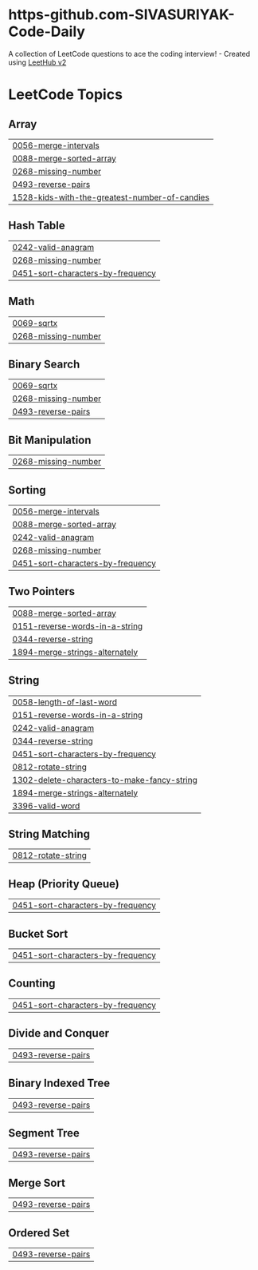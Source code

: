 # https-github.com-SIVASURIYAK-Code-Daily
A collection of LeetCode questions to ace the coding interview! - Created using [LeetHub v2](https://github.com/arunbhardwaj/LeetHub-2.0)

<!---LeetCode Topics Start-->
# LeetCode Topics
## Array
|  |
| ------- |
| [0056-merge-intervals](https://github.com/SIVASURIYAK/https-github.com-SIVASURIYAK-Code-Daily/tree/master/0056-merge-intervals) |
| [0088-merge-sorted-array](https://github.com/SIVASURIYAK/https-github.com-SIVASURIYAK-Code-Daily/tree/master/0088-merge-sorted-array) |
| [0268-missing-number](https://github.com/SIVASURIYAK/https-github.com-SIVASURIYAK-Code-Daily/tree/master/0268-missing-number) |
| [0493-reverse-pairs](https://github.com/SIVASURIYAK/https-github.com-SIVASURIYAK-Code-Daily/tree/master/0493-reverse-pairs) |
| [1528-kids-with-the-greatest-number-of-candies](https://github.com/SIVASURIYAK/https-github.com-SIVASURIYAK-Code-Daily/tree/master/1528-kids-with-the-greatest-number-of-candies) |
## Hash Table
|  |
| ------- |
| [0242-valid-anagram](https://github.com/SIVASURIYAK/https-github.com-SIVASURIYAK-Code-Daily/tree/master/0242-valid-anagram) |
| [0268-missing-number](https://github.com/SIVASURIYAK/https-github.com-SIVASURIYAK-Code-Daily/tree/master/0268-missing-number) |
| [0451-sort-characters-by-frequency](https://github.com/SIVASURIYAK/https-github.com-SIVASURIYAK-Code-Daily/tree/master/0451-sort-characters-by-frequency) |
## Math
|  |
| ------- |
| [0069-sqrtx](https://github.com/SIVASURIYAK/https-github.com-SIVASURIYAK-Code-Daily/tree/master/0069-sqrtx) |
| [0268-missing-number](https://github.com/SIVASURIYAK/https-github.com-SIVASURIYAK-Code-Daily/tree/master/0268-missing-number) |
## Binary Search
|  |
| ------- |
| [0069-sqrtx](https://github.com/SIVASURIYAK/https-github.com-SIVASURIYAK-Code-Daily/tree/master/0069-sqrtx) |
| [0268-missing-number](https://github.com/SIVASURIYAK/https-github.com-SIVASURIYAK-Code-Daily/tree/master/0268-missing-number) |
| [0493-reverse-pairs](https://github.com/SIVASURIYAK/https-github.com-SIVASURIYAK-Code-Daily/tree/master/0493-reverse-pairs) |
## Bit Manipulation
|  |
| ------- |
| [0268-missing-number](https://github.com/SIVASURIYAK/https-github.com-SIVASURIYAK-Code-Daily/tree/master/0268-missing-number) |
## Sorting
|  |
| ------- |
| [0056-merge-intervals](https://github.com/SIVASURIYAK/https-github.com-SIVASURIYAK-Code-Daily/tree/master/0056-merge-intervals) |
| [0088-merge-sorted-array](https://github.com/SIVASURIYAK/https-github.com-SIVASURIYAK-Code-Daily/tree/master/0088-merge-sorted-array) |
| [0242-valid-anagram](https://github.com/SIVASURIYAK/https-github.com-SIVASURIYAK-Code-Daily/tree/master/0242-valid-anagram) |
| [0268-missing-number](https://github.com/SIVASURIYAK/https-github.com-SIVASURIYAK-Code-Daily/tree/master/0268-missing-number) |
| [0451-sort-characters-by-frequency](https://github.com/SIVASURIYAK/https-github.com-SIVASURIYAK-Code-Daily/tree/master/0451-sort-characters-by-frequency) |
## Two Pointers
|  |
| ------- |
| [0088-merge-sorted-array](https://github.com/SIVASURIYAK/https-github.com-SIVASURIYAK-Code-Daily/tree/master/0088-merge-sorted-array) |
| [0151-reverse-words-in-a-string](https://github.com/SIVASURIYAK/https-github.com-SIVASURIYAK-Code-Daily/tree/master/0151-reverse-words-in-a-string) |
| [0344-reverse-string](https://github.com/SIVASURIYAK/https-github.com-SIVASURIYAK-Code-Daily/tree/master/0344-reverse-string) |
| [1894-merge-strings-alternately](https://github.com/SIVASURIYAK/https-github.com-SIVASURIYAK-Code-Daily/tree/master/1894-merge-strings-alternately) |
## String
|  |
| ------- |
| [0058-length-of-last-word](https://github.com/SIVASURIYAK/https-github.com-SIVASURIYAK-Code-Daily/tree/master/0058-length-of-last-word) |
| [0151-reverse-words-in-a-string](https://github.com/SIVASURIYAK/https-github.com-SIVASURIYAK-Code-Daily/tree/master/0151-reverse-words-in-a-string) |
| [0242-valid-anagram](https://github.com/SIVASURIYAK/https-github.com-SIVASURIYAK-Code-Daily/tree/master/0242-valid-anagram) |
| [0344-reverse-string](https://github.com/SIVASURIYAK/https-github.com-SIVASURIYAK-Code-Daily/tree/master/0344-reverse-string) |
| [0451-sort-characters-by-frequency](https://github.com/SIVASURIYAK/https-github.com-SIVASURIYAK-Code-Daily/tree/master/0451-sort-characters-by-frequency) |
| [0812-rotate-string](https://github.com/SIVASURIYAK/https-github.com-SIVASURIYAK-Code-Daily/tree/master/0812-rotate-string) |
| [1302-delete-characters-to-make-fancy-string](https://github.com/SIVASURIYAK/https-github.com-SIVASURIYAK-Code-Daily/tree/master/1302-delete-characters-to-make-fancy-string) |
| [1894-merge-strings-alternately](https://github.com/SIVASURIYAK/https-github.com-SIVASURIYAK-Code-Daily/tree/master/1894-merge-strings-alternately) |
| [3396-valid-word](https://github.com/SIVASURIYAK/https-github.com-SIVASURIYAK-Code-Daily/tree/master/3396-valid-word) |
## String Matching
|  |
| ------- |
| [0812-rotate-string](https://github.com/SIVASURIYAK/https-github.com-SIVASURIYAK-Code-Daily/tree/master/0812-rotate-string) |
## Heap (Priority Queue)
|  |
| ------- |
| [0451-sort-characters-by-frequency](https://github.com/SIVASURIYAK/https-github.com-SIVASURIYAK-Code-Daily/tree/master/0451-sort-characters-by-frequency) |
## Bucket Sort
|  |
| ------- |
| [0451-sort-characters-by-frequency](https://github.com/SIVASURIYAK/https-github.com-SIVASURIYAK-Code-Daily/tree/master/0451-sort-characters-by-frequency) |
## Counting
|  |
| ------- |
| [0451-sort-characters-by-frequency](https://github.com/SIVASURIYAK/https-github.com-SIVASURIYAK-Code-Daily/tree/master/0451-sort-characters-by-frequency) |
## Divide and Conquer
|  |
| ------- |
| [0493-reverse-pairs](https://github.com/SIVASURIYAK/https-github.com-SIVASURIYAK-Code-Daily/tree/master/0493-reverse-pairs) |
## Binary Indexed Tree
|  |
| ------- |
| [0493-reverse-pairs](https://github.com/SIVASURIYAK/https-github.com-SIVASURIYAK-Code-Daily/tree/master/0493-reverse-pairs) |
## Segment Tree
|  |
| ------- |
| [0493-reverse-pairs](https://github.com/SIVASURIYAK/https-github.com-SIVASURIYAK-Code-Daily/tree/master/0493-reverse-pairs) |
## Merge Sort
|  |
| ------- |
| [0493-reverse-pairs](https://github.com/SIVASURIYAK/https-github.com-SIVASURIYAK-Code-Daily/tree/master/0493-reverse-pairs) |
## Ordered Set
|  |
| ------- |
| [0493-reverse-pairs](https://github.com/SIVASURIYAK/https-github.com-SIVASURIYAK-Code-Daily/tree/master/0493-reverse-pairs) |
<!---LeetCode Topics End-->